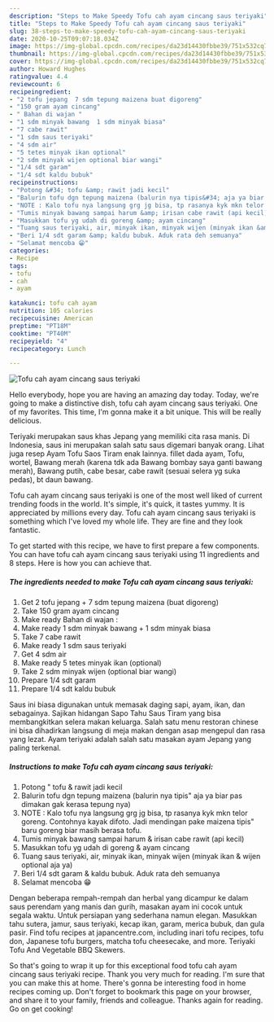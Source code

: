 ```yaml
---
description: "Steps to Make Speedy Tofu cah ayam cincang saus teriyaki"
title: "Steps to Make Speedy Tofu cah ayam cincang saus teriyaki"
slug: 38-steps-to-make-speedy-tofu-cah-ayam-cincang-saus-teriyaki
date: 2020-10-25T09:07:18.034Z
image: https://img-global.cpcdn.com/recipes/da23d14430fbbe39/751x532cq70/tofu-cah-ayam-cincang-saus-teriyaki-foto-resep-utama.jpg
thumbnail: https://img-global.cpcdn.com/recipes/da23d14430fbbe39/751x532cq70/tofu-cah-ayam-cincang-saus-teriyaki-foto-resep-utama.jpg
cover: https://img-global.cpcdn.com/recipes/da23d14430fbbe39/751x532cq70/tofu-cah-ayam-cincang-saus-teriyaki-foto-resep-utama.jpg
author: Howard Hughes
ratingvalue: 4.4
reviewcount: 6
recipeingredient:
- "2 tofu jepang  7 sdm tepung maizena buat digoreng"
- "150 gram ayam cincang"
- " Bahan di wajan "
- "1 sdm minyak bawang  1 sdm minyak biasa"
- "7 cabe rawit"
- "1 sdm saus teriyaki"
- "4 sdm air"
- "5 tetes minyak ikan optional"
- "2 sdm minyak wijen optional biar wangi"
- "1/4 sdt garam"
- "1/4 sdt kaldu bubuk"
recipeinstructions:
- "Potong &#34; tofu &amp; rawit jadi kecil"
- "Balurin tofu dgn tepung maizena (balurin nya tipis&#34; aja ya biar pas dimakan gak kerasa tepung nya)"
- "NOTE : Kalo tofu nya langsung grg jg bisa, tp rasanya kyk mkn telor goreng. Contohnya kayak difoto. Jadi mendingan pake maizena tipis&#34; baru goreng biar masih berasa tofu."
- "Tumis minyak bawang sampai harum &amp; irisan cabe rawit (api kecil)"
- "Masukkan tofu yg udah di goreng &amp; ayam cincang"
- "Tuang saus teriyaki, air, minyak ikan, minyak wijen (minyak ikan &amp; wijen optional aja ya)"
- "Beri 1/4 sdt garam &amp; kaldu bubuk. Aduk rata deh semuanya"
- "Selamat mencoba 😁"
categories:
- Recipe
tags:
- tofu
- cah
- ayam

katakunci: tofu cah ayam 
nutrition: 105 calories
recipecuisine: American
preptime: "PT18M"
cooktime: "PT40M"
recipeyield: "4"
recipecategory: Lunch

---
```



![Tofu cah ayam cincang saus teriyaki](https://img-global.cpcdn.com/recipes/da23d14430fbbe39/751x532cq70/tofu-cah-ayam-cincang-saus-teriyaki-foto-resep-utama.jpg)

Hello everybody, hope you are having an amazing day today. Today, we're going to make a distinctive dish, tofu cah ayam cincang saus teriyaki. One of my favorites. This time, I'm gonna make it a bit unique. This will be really delicious.

Teriyaki merupakan saus khas Jepang yang memiliki cita rasa manis. Di Indonesia, saus ini merupakan salah satu saus digemari banyak orang. Lihat juga resep Ayam Tofu Saos Tiram enak lainnya. fillet dada ayam, Tofu, wortel, Bawang merah (karena tdk ada Bawang bombay saya ganti bawang merah), Bawang putih, cabe besar, cabe rawit (sesuai selera yg suka pedas), bt daun bawang.

Tofu cah ayam cincang saus teriyaki is one of the most well liked of current trending foods in the world. It's simple, it's quick, it tastes yummy. It is appreciated by millions every day. Tofu cah ayam cincang saus teriyaki is something which I've loved my whole life. They are fine and they look fantastic.


To get started with this recipe, we have to first prepare a few components. You can have tofu cah ayam cincang saus teriyaki using 11 ingredients and 8 steps. Here is how you can achieve that.

<!--inarticleads1-->

##### The ingredients needed to make Tofu cah ayam cincang saus teriyaki:

1. Get 2 tofu jepang + 7 sdm tepung maizena (buat digoreng)
1. Take 150 gram ayam cincang
1. Make ready  Bahan di wajan :
1. Make ready 1 sdm minyak bawang + 1 sdm minyak biasa
1. Take 7 cabe rawit
1. Make ready 1 sdm saus teriyaki
1. Get 4 sdm air
1. Make ready 5 tetes minyak ikan (optional)
1. Take 2 sdm minyak wijen (optional biar wangi)
1. Prepare 1/4 sdt garam
1. Prepare 1/4 sdt kaldu bubuk


Saus ini biasa digunakan untuk memasak daging sapi, ayam, ikan, dan sebagainya. Sajikan hidangan Sapo Tahu Saus Tiram yang bisa membangkitkan selera makan keluarga. Salah satu menu restoran chinese ini bisa dihadirkan langsung di meja makan dengan asap mengepul dan rasa yang lezat. Ayam teriyaki adalah salah satu masakan ayam Jepang yang paling terkenal. 

<!--inarticleads2-->

##### Instructions to make Tofu cah ayam cincang saus teriyaki:

1. Potong &#34; tofu &amp; rawit jadi kecil
1. Balurin tofu dgn tepung maizena (balurin nya tipis&#34; aja ya biar pas dimakan gak kerasa tepung nya)
1. NOTE : Kalo tofu nya langsung grg jg bisa, tp rasanya kyk mkn telor goreng. Contohnya kayak difoto. Jadi mendingan pake maizena tipis&#34; baru goreng biar masih berasa tofu.
1. Tumis minyak bawang sampai harum &amp; irisan cabe rawit (api kecil)
1. Masukkan tofu yg udah di goreng &amp; ayam cincang
1. Tuang saus teriyaki, air, minyak ikan, minyak wijen (minyak ikan &amp; wijen optional aja ya)
1. Beri 1/4 sdt garam &amp; kaldu bubuk. Aduk rata deh semuanya
1. Selamat mencoba 😁


Dengan beberapa rempah-rempah dan herbal yang dicampur ke dalam saus perendam yang manis dan gurih, masakan ayam ini cocok untuk segala waktu. Untuk persiapan yang sederhana namun elegan. Masukkan tahu sutera, jamur, saus teriyaki, kecap ikan, garam, merica bubuk, dan gula pasir. Find tofu recipes at japancentre.com, including inari tofu recipes, tofu don, Japanese tofu burgers, matcha tofu cheesecake, and more. Teriyaki Tofu And Vegetable BBQ Skewers. 

So that's going to wrap it up for this exceptional food tofu cah ayam cincang saus teriyaki recipe. Thank you very much for reading. I'm sure that you can make this at home. There's gonna be interesting food in home recipes coming up. Don't forget to bookmark this page on your browser, and share it to your family, friends and colleague. Thanks again for reading. Go on get cooking!
